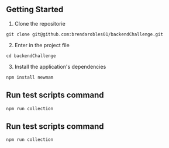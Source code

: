
## Getting Started

1. Clone the repositorie 

```
git clone git@github.com:brendarobles01/backendChallenge.git
```

2. Enter in the project file

```
cd backendChallenge
```

3. Install the application's dependencies 

```
npm install newmam
```


## Run  test scripts command 

```
npm run collection
```



## Run  test scripts command 

```
npm run collection
```
